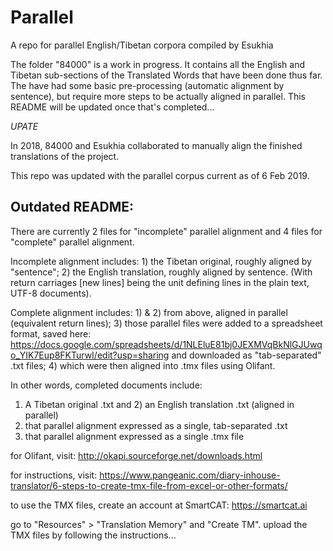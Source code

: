 # Parallel

A repo for parallel English/Tibetan corpora compiled by Esukhia

The folder "84000" is a work in progress. It contains all the English and Tibetan sub-sections of the Translated Words that have been done thus far. The have had some basic pre-processing (automatic alignment by sentence), but require more steps to be actually aligned in parallel. This README will be updated once that's completed... 

*UPATE* 

In 2018, 84000 and Esukhia collaborated to manually align the finished translations of the project. 

This repo was updated with the parallel corpus current as of 6 Feb 2019. 

Outdated README: 
------------------------------------
There are currently 2 files for "incomplete" parallel alignment and 4 files for "complete" parallel alignment. 

Incomplete alignment includes: 1) the Tibetan original, roughly aligned by "sentence"; 2) the English translation, roughly aligned by sentence. (With return carriages [new lines] being the unit defining lines in the plain text, UTF-8 documents). 

Complete alignment includes: 1) & 2) from above, aligned in parallel (equivalent return lines); 3) those parallel files were added to a spreadsheet format, saved here: https://docs.google.com/spreadsheets/d/1NLEluE81bj0JEXMVqBkNlGJUwqo_YIK7Eup8FKTurwI/edit?usp=sharing and downloaded as "tab-separated" .txt files; 4) which were then aligned into .tmx files using Olifant. 

In other words, completed documents include: 

1) A Tibetan original .txt and 2) an English translation .txt (aligned in parallel) 
3) that parallel alignment expressed as a single, tab-separated .txt 
4) that parallel alignment expressed as a single .tmx file

for Olifant, visit: 
http://okapi.sourceforge.net/downloads.html

for instructions, visit: https://www.pangeanic.com/diary-inhouse-translator/6-steps-to-create-tmx-file-from-excel-or-other-formats/ 

to use the TMX files, create an account at SmartCAT: https://smartcat.ai 

go to "Resources" > "Translation Memory" and "Create TM". upload the TMX files by following the instructions... 

